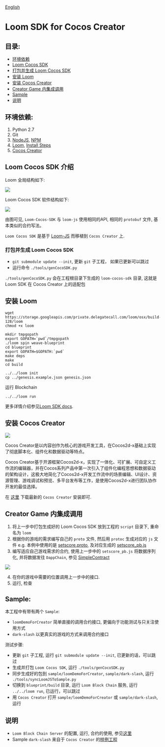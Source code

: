 [English](https://github.com/Cocos-BCX/cocos-sdk/blob/master/readme.md)

# Loom SDK for Cocos Creator

## 目录:

 * [环境依赖](#环境依赖)
 * [Loom Cocos SDK](#loom-cocos-sdk-介绍)
 * [打包并生成 Loom Cocos SDK](#打包并生成-loom-cocos-sdk)
 * [安装 Loom](#安装-loom)
 * [安装 Cocos Creator](#安装-cocos-creator)
 * [Creator Game 内集成调用](#creator-game-内集成调用)
 * [Sample](#sample)
 * [说明](#说明)


## 环境依赖:

1. Python 2.7
2. Git
3. [NodeJS](https://nodejs.org/en/), [NPM](https://www.npmjs.com/get-npm)
4. [Loom](https://loomx.io/), [Install Steps](https://loomx.io/developers/docs/en/prereqs.html)
5. [Cocos Creator](http://www.cocos.com/creator)


## Loom Cocos SDK 介绍

Loom 全局结构如下:

![](https://github.com/Cocos-BCX/cocos-sdk/blob/master/images/Loom-Cocos-SDK.png)

Loom Cocos SDK 软件结构如下:

![](https://github.com/Cocos-BCX/cocos-sdk/blob/master/images/loom-cocos-sdk-struct.png)

由图可见, `Loom-Cocos-SDK` 与 `loom-js` 使用相同的API, 相同的 `protobuf` 文件, 基本类似的合约写法。

`Loom Cocos SDK` 是基于 [Loom-JS](https://github.com/loomnetwork/loom-js/) 而移植到 `Cocos Creator` 上.

### 打包并生成 Loom Cocos SDK

* `git submodule update --init`, 更新 `git` 子工程， 如果已更新可以跳过
* 运行命令 `./tools/genCocoSDK.py`

`./tools/genCocoSDK.py` 会在工程根目录下生成的 `loom-cocos-sdk` 目录, 这就是 Loom SDK 在 Cocos Creator 上的适配包

## 安装 Loom

```
wget https://storage.googleapis.com/private.delegatecall.com/loom/osx/build-128/loom
chmod +x loom

mkdir tmpgopath
export GOPATH=`pwd`/tmpgopath
./loom spin weave-blueprint
cd blueprint
export GOPATH=$GOPATH:`pwd`
make deps
make
cd build

../../loom init
cp ../genesis.example.json genesis.json
```

运行 Blockchain

```
../../loom run
```

更多详情介绍参见[Loom SDK docs](https://loomx.io/developers/docs/en/prereqs.html).


## 安装 Cocos Creator

![](http://www.cocos2d-x.org/s/images/creator_192.png)

Cocos Creator是以内容创作为核心的游戏开发工具，在Cocos2d-x基础上实现了彻底脚本化、组件化和数据驱动等特点。

Cocos Creator基于开源框架Cocos2d-x，实现了一体化、可扩展、可自定义工作流的编辑器，并在Cocos系列产品中第一次引入了组件化编程思想和数据驱动的架构设计，这极大地简化了Cocos2d-x开发工作流中的场景编辑、UI设计、资源管理、游戏调试和预览、多平台发布等工作，是使用Cocos2d-x进行团队协作开发的最佳选择。

在 [这里](http://www.cocos.com/creator) 下载最新的 `Cocos Creator` 安装即可.


## Creator Game 内集成调用

1. 将上一步中打包生成好的 Loom Cocos SDK 放到工程的 `script` 目录下, 重命名为 `loom`
2. 根据你的游戏的需求编写自己的 `proto` 文件, 然后用 `protoc` 生成对应的 `js` 文件
  e.g. 本例中使用的是 [setscore.proto](https://github.com/loomnetwork/phaser-sdk-demo/blob/master/src/assets/protobuff/setscore.proto), 及对应生成的 [setscore_pb.js](https://github.com/loomnetwork/phaser-sdk-demo/blob/master/src/assets/protobuff/setscore_pb.js)
3. 编写适应自己游戏需求的合约, 使用上一步中的 `setscore_pb.js` 将数据序列化, 并将数据发往 `DappChain`, 参见  [SimpleContract](https://github.com/loomnetwork/phaser-sdk-demo/blob/master/src/SimpleContract.js)

![](https://github.com/Cocos-BCX/cocos-sdk/blob/master/images/script_loom_folder.png)

4. 在你的游戏中需要的位置调用上一步中的接口.
5. 运行, 检查

## Sample:

本工程中有带有两个 `Sample`:
* `loomDemoForCreator` 简单直接的调用合约接口, 更偏向于功能测试与只关注使用方式
* `dark-slash` 以更真实的游戏的方式来调用合约接口

测试步骤:

* 更新 `git` 子工程, 运行 `git submodule update --init`, 已更新的话，可以跳过
* 生成并打包 `Loom Cocos SDK`, 运行 `./tools/genCocoSDK.py`
* 同步生成好的包到 `sample/loomDemoForCreator`, `sample/dark-slash`, 运行 `./tools/syncLoomJSToSample.py`
* 切换到 `blueprint/build` 目录, 运行 `Loom Block Chain` 服务, 运行 `../../loom run`, 已运行，可以跳过
* 用 `Cocos Creator` 打开 `sample/loomDemoForCreator` 或 `sample/dark-slash`, 运行

## 说明

* `Loom Block Chain Server` 的配置, 运行, 合约的使用, 参见[这里](https://loomx.io/developers/docs/en/prereqs.html)
* Sample `dark-slash` 来自于 `Cocos Creator` 的[样例工程](https://github.com/cocos-creator/tutorial-dark-slash)


